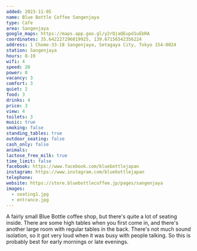 ```yaml
---
added: 2023-11-05
name: Blue Bottle Coffee Sangenjaya
type: Cafe
area: Sangenjaya
google_maps: https://maps.app.goo.gl/y2rQjaQEupd1uEbRA
coordinates: 35.642227296019925, 139.67156542356224
address: 1 Chome-33-18 Sangenjaya, Setagaya City, Tokyo 154-0024
station: Sangenjaya
hours: 8-19
wifi: 4
speed: 20
power: 0
vacancy: 3
comfort: 3
quiet: 2
food: 3
drinks: 4
price: 3
view: 4
toilets: 3
music: true
smoking: false
standing_tables: true
outdoor_seating: false
cash_only: false
animals: 
lactose_free_milk: true
time_limit: false
facebook: https://www.facebook.com/bluebottlejapan
instagram: https://www.instagram.com/bluebottlejapan
telephone: 
website: https://store.bluebottlecoffee.jp/pages/sangenjaya
images:
  - seating1.jpg
  - entrance.jpg
---
```


A fairly small Blue Bottle coffee shop, but there's quite a lot of seating inside. There are some high tables when you first come in, and there's another large room with regular tables in the back. There's not much sound isolation, so it got very loud when it was busy with people talking. So this is probably best for early mornings or late evenings.
